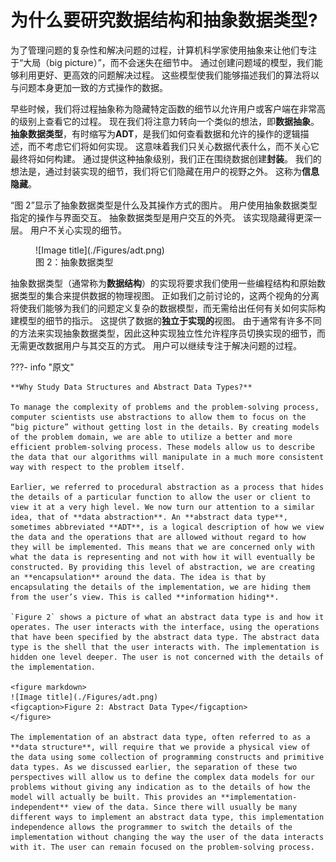 # 为什么要研究数据结构和抽象数据类型?

为了管理问题的复杂性和解决问题的过程，计算机科学家使用抽象来让他们专注于“大局（big picture）”，而不会迷失在细节中。 通过创建问题域的模型，我们能够利用更好、更高效的问题解决过程。 这些模型使我们能够描述我们的算法将以与问题本身更加一致的方式操作的数据。

早些时候，我们将过程抽象称为隐藏特定函数的细节以允许用户或客户端在非常高的级别上查看它的过程。 现在我们将注意力转向一个类似的想法，即**数据抽象**。 **抽象数据类型**，有时缩写为**ADT**，是我们如何查看数据和允许的操作的逻辑描述，而不考虑它们将如何实现。 这意味着我们只关心数据代表什么，而不关心它最终将如何构建。 通过提供这种抽象级别，我们正在围绕数据创建**封装**。 我们的想法是，通过封装实现的细节，我们将它们隐藏在用户的视野之外。 这称为**信息隐藏**。

“图 2”显示了抽象数据类型是什么及其操作方式的图片。 用户使用抽象数据类型指定的操作与界面交互。 抽象数据类型是用户交互的外壳。 该实现隐藏得更深一层。 用户不关心实现的细节。

<figure markdown>
![Image title](./Figures/adt.png)
<figcaption>图 2：抽象数据类型</figcaption>
</figure>

抽象数据类型（通常称为**数据结构**）的实现将要求我们使用一些编程结构和原始数据类型的集合来提供数据的物理视图。 正如我们之前讨论的，这两个视角的分离将使我们能够为我们的问题定义复杂的数据模型，而无需给出任何有关如何实际构建模型的细节的指示。 这提供了数据的**独立于实现的**视图。 由于通常有许多不同的方法来实现抽象数据类型，因此这种实现独立性允许程序员切换实现的细节，而无需更改数据用户与其交互的方式。 用户可以继续专注于解决问题的过程。

???- info "原文"

    **Why Study Data Structures and Abstract Data Types?**

    To manage the complexity of problems and the problem-solving process, computer scientists use abstractions to allow them to focus on the “big picture” without getting lost in the details. By creating models of the problem domain, we are able to utilize a better and more efficient problem-solving process. These models allow us to describe the data that our algorithms will manipulate in a much more consistent way with respect to the problem itself.

    Earlier, we referred to procedural abstraction as a process that hides the details of a particular function to allow the user or client to view it at a very high level. We now turn our attention to a similar idea, that of **data abstraction**. An **abstract data type**, sometimes abbreviated **ADT**, is a logical description of how we view the data and the operations that are allowed without regard to how they will be implemented. This means that we are concerned only with what the data is representing and not with how it will eventually be constructed. By providing this level of abstraction, we are creating an **encapsulation** around the data. The idea is that by encapsulating the details of the implementation, we are hiding them from the user’s view. This is called **information hiding**.

    `Figure 2` shows a picture of what an abstract data type is and how it operates. The user interacts with the interface, using the operations that have been specified by the abstract data type. The abstract data type is the shell that the user interacts with. The implementation is hidden one level deeper. The user is not concerned with the details of the implementation.

    <figure markdown>
    ![Image title](./Figures/adt.png)
    <figcaption>Figure 2: Abstract Data Type</figcaption>
    </figure>

    The implementation of an abstract data type, often referred to as a **data structure**, will require that we provide a physical view of the data using some collection of programming constructs and primitive data types. As we discussed earlier, the separation of these two perspectives will allow us to define the complex data models for our problems without giving any indication as to the details of how the model will actually be built. This provides an **implementation-independent** view of the data. Since there will usually be many different ways to implement an abstract data type, this implementation independence allows the programmer to switch the details of the implementation without changing the way the user of the data interacts with it. The user can remain focused on the problem-solving process.
